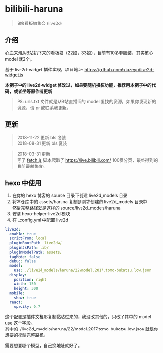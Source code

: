 # bilibili-haruna

> B站看板娘集合 (live2d)

## 介绍

心血来潮从B站扒下来的看板娘（22娘，33娘），目前有10多套服装，其实核心 model 就2个。

基于 live2d-widget 插件实现，项目地址: <https://github.com/xiazeyu/live2d-widget.js>

**本例子中的 live2d-widget 修改过，如果要随机换装功能，推荐用本例子中的代码，或者坐等原作者更新**

> PS: urls.txt 文件就是从B站直播间的 model 里找的资源，如果你发现新的资源，请 pr 或联系我更新。

## 更新

> 2018-11-22 更新 bls 冬装  
> 2018-08-31 更新 bls 夏装  

> 2018-03-31 更新  
> 写了 [fetch.js](fetch.js) 脚本爬取了 <https://live.bilibili.com/> 100页分页，最终得到的目前最新集合。


## hexo 中使用

1. 在你的 hexo 博客的 source 目录下创建 live2d_models 目录
2. 将本仓库中的 assets/haruna 复制到刚才创建的 live2d_models 目录中  
   然后完整路径就是这样的 source/live2d_models/haruna
3. 安装 hexo-helper-live2d 模块
4. 在 _config.yml 中配置 live2d

```yml
live2d:
  enable: true
  scriptFrom: local
  pluginRootPath: live2dw/
  pluginJsPath: lib/
  pluginModelPath: assets/
  tagMode: false
  debug: false
  model:
    use: ./live2d_models/haruna/22/model.2017.tomo-bukatsu.low.json
  display:
    position: right
    width: 150
    height: 300
  mobile:
    show: true
  react:
    opacity: 0.7
```

这个配置是插件文档那复制黏贴过来的，我没改其他的，只改了其中的 model use 这个字段。  
其中的 ./live2d_models/haruna/22/model.2017.tomo-bukatsu.low.json 就是你想要的模型完整路径。

需要想要哪个模型，自己换地址就好了。
